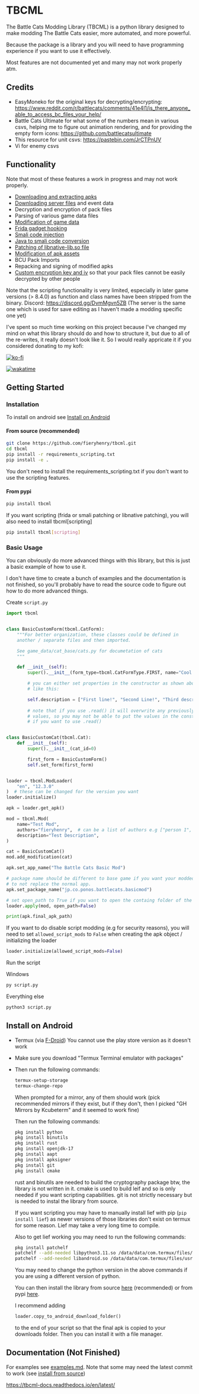 # TBCML

The Battle Cats Modding Library (TBCML) is a python library designed to make
modding The Battle Cats easier, more automated, and more powerful.

Because the package is a library and you will need to have
programming experience if you want to use it effectively.

Most features are not documented yet and many may not work properly atm.

## Credits

- EasyMoneko for the original keys for decrypting/encrypting:
  <https://www.reddit.com/r/battlecats/comments/41e4l1/is_there_anyone_able_to_access_bc_files_your_help/>
- Battle Cats Ultimate for what some of the numbers mean in various csvs,
  helping me to figure out animation rendering, and for providing the empty form
  icons:  <https://github.com/battlecatsultimate>
- This resource for unit csvs: <https://pastebin.com/JrCTPnUV>
- Vi for enemy csvs

## Functionality

Note that most of these features a work in progress and may not work properly.

- [Downloading and extracting apks](examples/apk/download_and_extract.py)
- [Downloading server files](examples/apk/download_server_files.py) and event data
- Decryption and encryption of pack files
- Parsing of various game data files
- [Modification of game data](examples/cats/name_desc_edit.py)
- [Frida gadget hooking](examples/scripting/mailbox_hack.py)
- [Smali code injection](examples/scripting/dataload_smali.py)
- [Java to smali code conversion](examples/scripting/dataload_smali.py)
- [Patching of libnative-lib.so file](examples/scripting/mailbox_ps.py)
- [Modification of apk assets](examples/apk/asset_edit.py)
- BCU Pack Imports
- Repacking and signing of modified apks
- [Custom encryption key and iv](examples/apk/custom_enc_key.py) so that your
  pack files cannot be easily decrypted by other people

Note that the scripting functionality is very limited, especially in later
game versions (> 8.4.0) as function and class names have been stripped from the
binary.
Discord: <https://discord.gg/DvmMgvn5ZB> (The server is the same one which is
used for save editing as I haven't made a modding specific one
yet)

I've spent so much time working on this project because I've changed my mind on
what this library should do and how to structure it, but due to all of the
re-writes, it really doesn't look like it. So I would really appricate it if you
considered donating to my kofi:

[![ko-fi](https://ko-fi.com/img/githubbutton_sm.svg)](https://ko-fi.com/fieryhenry)

[![wakatime](https://wakatime.com/badge/user/ab1fc9e5-e285-49d1-8dc6-2f2e0198c8f6/project/0350bd63-7366-48f1-8a0d-72dab553a007.svg)](https://wakatime.com/badge/user/ab1fc9e5-e285-49d1-8dc6-2f2e0198c8f6/project/0350bd63-7366-48f1-8a0d-72dab553a007)

## Getting Started

### Installation

To install on android see [Install on Android](#install-on-android)

#### From source (recommended)

```bash
git clone https://github.com/fieryhenry/tbcml.git
cd tbcml
pip install -r requirements_scripting.txt
pip install -e .
```

You don't need to install the requirements_scripting.txt if you don't want to
use the scripting features.

#### From pypi

```bash
pip install tbcml
```

If you want scripting (frida or smali patching or libnative patching), you will
also need to install tbcml[scripting]

```bash
pip install tbcml[scripting]
```

### Basic Usage

You can obviously do more advanced things with this library, but this is just a
basic example of how to use it.

I don't have time to create a bunch of examples and the documentation is not
finished, so you'll probably have to read the source code to figure out how to
do more advanced things.

Create `script.py`

```python
import tbcml


class BasicCustomForm(tbcml.CatForm):
    """For better organization, these classes could be defined in
    another / separate files and then imported.

    See game_data/cat_base/cats.py for documetation of cats
    """

    def __init__(self):
        super().__init__(form_type=tbcml.CatFormType.FIRST, name="Cool Cat")

        # you can either set properties in the constructor as shown above, or
        # like this:

        self.description = ["First line!", "Second Line!", "Third description line!"]
        
        # note that if you use .read() it will overwrite any previously defined
        # values, so you may not be able to put the values in the constructor
        # if you want to use .read()


class BasicCustomCat(tbcml.Cat):
    def __init__(self):
        super().__init__(cat_id=0)

        first_form = BasicCustomForm()
        self.set_form(first_form)


loader = tbcml.ModLoader(
    "en", "12.3.0"
)  # these can be changed for the version you want
loader.initialize()

apk = loader.get_apk()

mod = tbcml.Mod(
    name="Test Mod",
    authors="fieryhenry",  # can be a list of authors e.g ["person 1", "person 2"]
    description="Test Description",
)

cat = BasicCustomCat()
mod.add_modification(cat)

apk.set_app_name("The Battle Cats Basic Mod")

# package name should be different to base game if you want your modded app
# to not replace the normal app.
apk.set_package_name("jp.co.ponos.battlecats.basicmod")

# set open_path to True if you want to open the containg folder of the modded apk
loader.apply(mod, open_path=False)

print(apk.final_apk_path)
```

If you want to do disable script modding (e.g for security reasons), you will
need to set `allowed_script_mods` to `False` when creating the apk object /
initializing the loader

```python
loader.initialize(allowed_script_mods=False)
```

Run the script

Windows

```bash
py script.py
```

Everything else

```bash
python3 script.py
```

## Install on Android

- Termux (via [F-Droid](https://f-droid.org/en/packages/com.termux/)) You cannot
  use the play store version as it doesn't work
- Make sure you download "Termux Terminal emulator with packages"
- Then run the following commands:
  
  ```bash
  termux-setup-storage
  termux-change-repo
  ```

  When prompted for a mirror, any of them should work (pick recommended
  mirrors if they exist, but if they don't, then I picked "GH Mirrors
  by Kcubeterm" and it seemed to work fine)

  Then run the following commands:

  ```bash
  pkg install python
  pkg install binutils
  pkg install rust
  pkg install openjdk-17
  pkg install aapt
  pkg install apksigner
  pkg install git
  pkg install cmake
  ```

  rust and binutils are needed to build the cryptography package btw, the library
  is not written in it. cmake is used to build leif and so is only needed if you
  want scripting capabilities. git is not strictly necessary but is needed to
  instal the library from source.

  If you want scripting you may have to manually install lief
  with pip (`pip install lief`) as newer versions of those libraries don't exist
  on termux for some reason. Lief may take a very long time to compile.

  Also to get lief working you may need to run the following commands:

  ```bash
  pkg install patchelf
  patchelf --add-needed libpython3.11.so /data/data/com.termux/files/usr/lib/python3.11/site-packages/lief.cpython-311.so
  patchelf --add-needed libandroid.so /data/data/com.termux/files/usr/lib/python3.11/site-packages/lief.cpython-311.so
  ```

  You may need to change the python version in the above commands if you are
  using a different version of python.

  You can then install the library from source [here](#from-source-recommended)
  (recommended) or from pypi [here](#from-pypi).
  
  I recommend adding
  
  ```python
  loader.copy_to_android_download_folder()
  ```

  to the end of your script so that the final apk is copied to your downloads
  folder. Then you can install it with a file manager.

## Documentation (Not Finished)

For examples see [examples.md](examples/examples.md). Note that some may need the
latest commit to work (see [install from source](#from-source-recommended))

<https://tbcml-docs.readthedocs.io/en/latest/>

